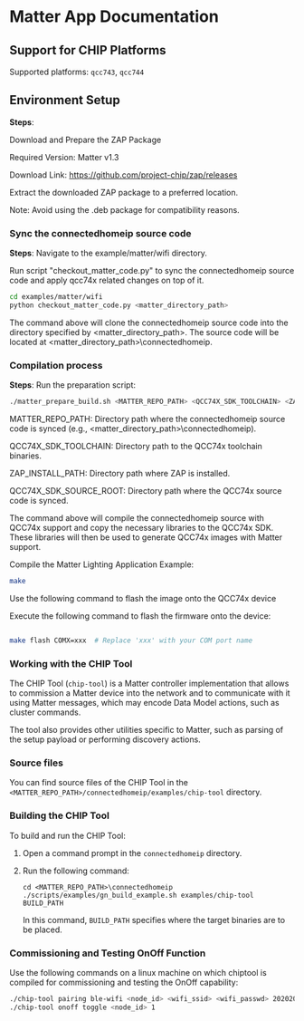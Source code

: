 # Matter App Documentation

## Support for CHIP Platforms

Supported platforms: `qcc743`, `qcc744`

## Environment Setup

**Steps**:
   
   Download and Prepare the ZAP Package

   Required Version: Matter v1.3

   Download Link: https://github.com/project-chip/zap/releases

   Extract the downloaded ZAP package to a preferred location.

   Note: Avoid using the .deb package for compatibility reasons.


### Sync the connectedhomeip source code

**Steps**:
   Navigate to the example/matter/wifi directory.

   Run script "checkout_matter_code.py" to sync the connectedhomeip source code
   and apply qcc74x related changes on top of it.

   ```bash
   cd examples/matter/wifi
   python checkout_matter_code.py <matter_directory_path>

   ```
   
   The command above will clone the connectedhomeip source code into the
   directory specified by <matter_directory_path>.
   The source code will be located at <matter_directory_path>\connectedhomeip.



### Compilation process

**Steps**:
Run the preparation script:

```bash
./matter_prepare_build.sh <MATTER_REPO_PATH> <QCC74X_SDK_TOOLCHAIN> <ZAP_INSTALL_PATH> <QCC74X_SDK_SOURCE_ROOT>
```

MATTER_REPO_PATH: Directory path where the connectedhomeip source code is
                  synced (e.g., <matter_directory_path>\connectedhomeip).

QCC74X_SDK_TOOLCHAIN: Directory path to the QCC74x toolchain binaries.

ZAP_INSTALL_PATH: Directory path where ZAP is installed.

QCC74X_SDK_SOURCE_ROOT: Directory path where the QCC74x source code is synced.

The command above will compile the connectedhomeip source with QCC74x support
and copy the necessary libraries to the QCC74x SDK. These libraries will then
be used to generate QCC74x images with Matter support.

Compile the Matter Lighting Application Example:

```bash
make
```

Use the following command to flash the image onto the QCC74x device

Execute the following command to flash the firmware onto the device:
```bash

make flash COMX=xxx  # Replace 'xxx' with your COM port name
```


### Working with the CHIP Tool

The CHIP Tool (`chip-tool`) is a Matter controller implementation that allows to
commission a Matter device into the network and to communicate with it using
Matter messages, which may encode Data Model actions, such as cluster commands.

The tool also provides other utilities specific to Matter, such as parsing of
the setup payload or performing discovery actions.


### Source files

You can find source files of the CHIP Tool in the 
`<MATTER_REPO_PATH>/connectedhomeip/examples/chip-tool` directory.


### Building the CHIP Tool

To build and run the CHIP Tool:

1. Open a command prompt in the `connectedhomeip` directory.

2. Run the following command:

    ```
    cd <MATTER_REPO_PATH>\connectedhomeip
    ./scripts/examples/gn_build_example.sh examples/chip-tool BUILD_PATH
    ```

    In this command, `BUILD_PATH` specifies where the target binaries are to be
    placed.



### Commissioning and Testing OnOff Function

Use the following commands on a linux machine on which chiptool is compiled
for commissioning and testing the OnOff capability:

```bash
./chip-tool pairing ble-wifi <node_id> <wifi_ssid> <wifi_passwd> 20202021 3840
./chip-tool onoff toggle <node_id> 1
```
